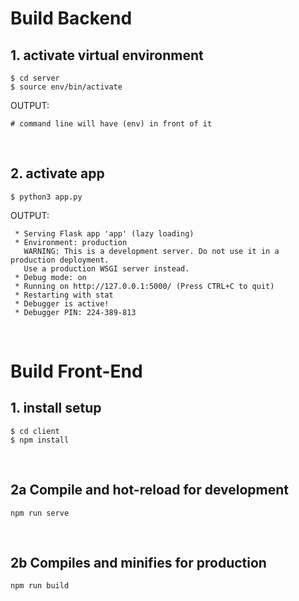 # Build Backend

## 1. activate virtual environment

```
$ cd server
$ source env/bin/activate
```

OUTPUT:

```
# command line will have (env) in front of it
```

<br/>

## 2. activate app

```
$ python3 app.py
```

OUTPUT:

```
 * Serving Flask app 'app' (lazy loading)
 * Environment: production
   WARNING: This is a development server. Do not use it in a production deployment.
   Use a production WSGI server instead.
 * Debug mode: on
 * Running on http://127.0.0.1:5000/ (Press CTRL+C to quit)
 * Restarting with stat
 * Debugger is active!
 * Debugger PIN: 224-389-813
```

<br/>

# Build Front-End

## 1. install setup

```
$ cd client
$ npm install
```

<br/>

## 2a Compile and hot-reload for development

```
npm run serve
```

<br/>

## 2b Compiles and minifies for production

```
npm run build
```
